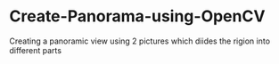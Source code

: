# Create-Panorama-using-OpenCV
Creating a panoramic view using 2 pictures which diides the rigion into different parts
